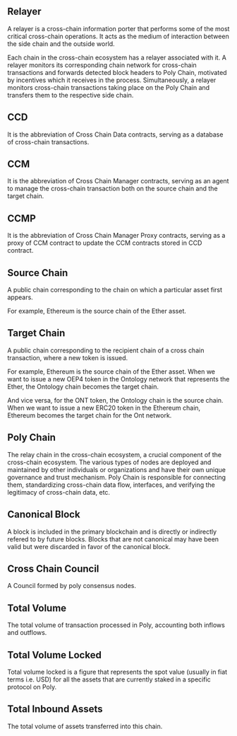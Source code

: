 ## Relayer

A relayer is a cross-chain information porter that performs some of the most critical cross-chain operations. 
It acts as the medium of interaction between the side chain and the outside world.

Each chain in the cross-chain ecosystem has a relayer associated with it. 
A relayer monitors its corresponding chain network for cross-chain transactions and forwards detected block headers to Poly Chain, motivated by incentives which it receives in the process.
Simultaneously, a relayer monitors cross-chain transactions taking place on the Poly Chain and transfers them to the respective side chain.

## CCD
It is the abbreviation of Cross Chain Data contracts, serving as a database of cross-chain transactions. 

## CCM
It is the abbreviation of Cross Chain Manager contracts, serving as an agent to manage the cross-chain transaction both on the source chain and the target chain. 

## CCMP
It is the abbreviation of Cross Chain Manager Proxy contracts, serving as a proxy of CCM contract to update the CCM contracts stored in CCD contract.

## Source Chain

A public chain corresponding to the chain on which a particular asset first appears.

For example, Ethereum is the source chain of the Ether asset.

## Target Chain

A public chain corresponding to the recipient chain of a cross chain transaction, where a new token is issued.

For example, Ethereum is the source chain of the Ether asset.
When we want to issue a new OEP4 token in the Ontology network that represents the Ether, the Ontology chain becomes the target chain.

And vice versa, for the ONT token, the Ontology chain is the source chain.
When we want to issue a new ERC20 token in the Ethereum chain, Ethereum becomes the target chain for the Ont network.

## Poly Chain

The relay chain in the cross-chain ecosystem, a crucial component of the cross-chain ecosystem. 
The various types of nodes are deployed and maintained by other individuals or organizations and have their own unique governance and trust mechanism. 
Poly Chain is responsible for connecting them, standardizing cross-chain data flow, interfaces, and verifying the legitimacy of cross-chain data, etc.

## Canonical Block

A block is included in the primary blockchain and is directly or indirectly refered to by future blocks. Blocks that are not canonical may have been valid but were discarded in favor of the canonical block.

##  Cross Chain Council

A Council formed by poly consensus nodes.

## Total Volume

The total volume of transaction processed in Poly, accounting both inflows and outflows.

## Total Volume Locked 

Total volume locked is a figure that represents the spot value (usually in fiat terms i.e. USD) for all the assets that are currently staked in a specific protocol on Poly.

## Total Inbound Assets

The total volume of assets transferred into this chain. 

